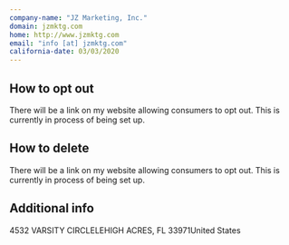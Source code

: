 ```yaml
---
company-name: "JZ Marketing, Inc."
domain: jzmktg.com
home: http://www.jzmktg.com
email: "info [at] jzmktg.com"
california-date: 03/03/2020
---
```

## How to opt out


There will be a link on my website allowing consumers to opt out. This is currently in process of being set up.

## How to delete


There will be a link on my website allowing consumers to opt out. This is currently in process of being set up.

## Additional info




4532 VARSITY CIRCLELEHIGH ACRES, FL 33971United States














